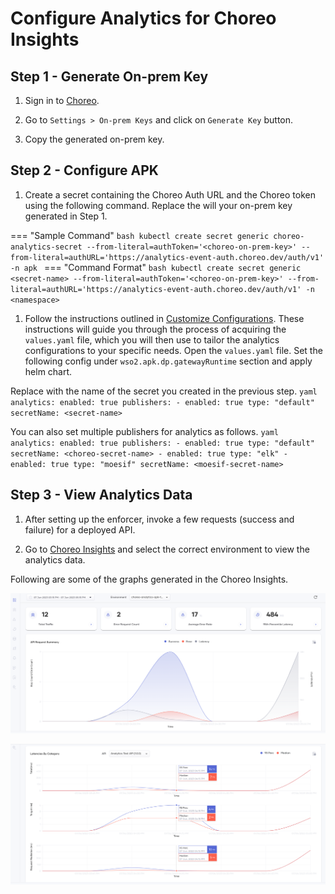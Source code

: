 # Configure Analytics for Choreo Insights

## Step 1 - Generate On-prem Key

1. Sign in to [Choreo](https://console.choreo.dev/login/).

2. Go to `Settings > On-prem Keys` and click on `Generate Key` button.

3. Copy the generated on-prem key.


## Step 2 - Configure APK

1. Create a secret containing the Choreo Auth URL and the Choreo token using the following command. Replace the <choreo-token> will your on-prem key generated in Step 1.

=== "Sample Command"
     ```bash
     kubectl create secret generic choreo-analytics-secret --from-literal=authToken='<choreo-on-prem-key>' --from-literal=authURL='https://analytics-event-auth.choreo.dev/auth/v1' -n apk
     ```
=== "Command Format"
     ```bash
     kubectl create secret generic <secret-name> --from-literal=authToken='<choreo-on-prem-key>' --from-literal=authURL='https://analytics-event-auth.choreo.dev/auth/v1' -n <namespace>
     ```

1. Follow the instructions outlined in [Customize Configurations](../Customize-Configurations.md). These instructions will guide you through the process of acquiring the `values.yaml` file, which you will then use to tailor the analytics configurations to your specific needs. Open the `values.yaml` file. Set the following config under `wso2.apk.dp.gatewayRuntime` section and apply helm chart.

Replace <secret-name> with the name of the secret you created in the previous step.
    ```yaml
    analytics:
      enabled: true
      publishers:
      - enabled: true
        type: "default"
        secretName: <secret-name>
    ```

You can also set multiple publishers for analytics as follows.
    ```yaml
    analytics:
      enabled: true
      publishers:
        - enabled: true
          type: "default"
          secretName: <choreo-secret-name>
        - enabled: true
          type: "elk"
        - enabled: true
          type: "moesif"
          secretName: <moesif-secret-name>
    ```

## Step 3 - View Analytics Data

1. After setting up the enforcer, invoke a few requests (success and failure) for a deployed API.

2. Go to [Choreo Insights](https://console.choreo.dev/insights) and select the correct environment to view the analytics data.

Following are some of the graphs generated in the Choreo Insights.

[![Choreo Insights Overview](../../assets/img/analytics/choreo-insights-overview.png)](../../assets/img/analytics/choreo-insights-overview.png)

[![Choreo Insights Latency](../../assets/img/analytics/choreo-insights-latency.png)](../../assets/img/analytics/choreo-insights-latency.png)


